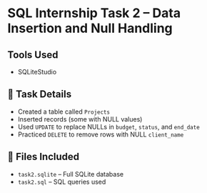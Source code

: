 # SQL Internship Task 2 – Data Insertion and Null Handling

##  Tools Used
- SQLiteStudio

## 📌 Task Details
- Created a table called `Projects`
- Inserted records (some with NULL values)
- Used `UPDATE` to replace NULLs in `budget`, `status`, and `end_date`
- Practiced `DELETE` to remove rows with NULL `client_name`

## 📁 Files Included
- `task2.sqlite` – Full SQLite database
- `task2.sql` – SQL queries used
